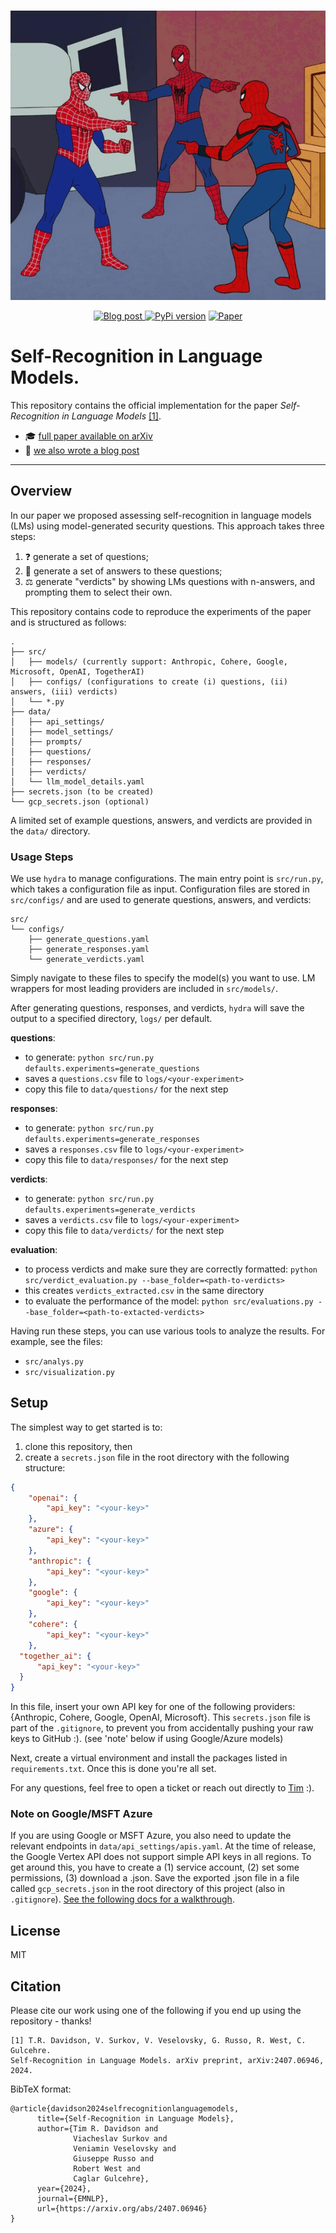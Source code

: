 <p align="center">
      <br/>
            <img src="assets/spiderman-meme.jpg" alt="image" width="600" height="auto">
      <br/>
<p>
<p align="center"> 


<p align="center">
    <a href="https://www.trdavidson.com/self-recognition">
    <img alt="Blog post" src="https://img.shields.io/badge/blog-online-green">
    </a>
    <a href="https://www.python.org/downloads/release/python-3110/"><img alt="PyPi version" src="https://img.shields.io/badge/python-3.11-blue.svg"></a>
    <a href="https://arxiv.org/abs/2407.06946">
    <img alt="Paper" src="https://img.shields.io/badge/arXiv-arXiv:2407.06946-b31b1b.svg">
    </a>
</p>

# Self-Recognition in Language Models.

This repository contains the official implementation for the paper 
_Self-Recognition in Language Models_ [[1]](#citation).
- 🎓 [full paper available on arXiv](https://arxiv.org/abs/2407.06946)
- 📝 [we also wrote a blog post](https://www.trdavidson.com/self-recognition)

---

## Overview
In our paper we proposed assessing self-recognition in language models (LMs) using model-generated security questions.
This approach takes three steps:
1. ❓ generate a set of questions;
2. 💬 generate a set of answers to these questions;
3. ⚖️ generate "verdicts" by showing LMs questions with n-answers, and prompting them to select their own.

This repository contains code to reproduce the experiments of the paper and is structured as follows:
```
.
├── src/
│   ├── models/ (currently support: Anthropic, Cohere, Google, Microsoft, OpenAI, TogetherAI)
│   ├── configs/ (configurations to create (i) questions, (ii) answers, (iii) verdicts)
│   └── *.py
├── data/
│   ├── api_settings/
│   ├── model_settings/
│   ├── prompts/
│   ├── questions/
│   ├── responses/
│   ├── verdicts/
│   └── llm_model_details.yaml
├── secrets.json (to be created)
└── gcp_secrets.json (optional)
```
A limited set of example questions, answers, and verdicts are provided in the `data/` directory.

### Usage Steps
We use `hydra` to manage configurations. 
The main entry point is `src/run.py`, which takes a configuration file as input.
Configuration files are stored in `src/configs/` and are used to generate questions, answers, and verdicts:
```
src/
└── configs/
    ├── generate_questions.yaml
    ├── generate_responses.yaml
    └── generate_verdicts.yaml
```
Simply navigate to these files to specify the model(s) you want to use. LM wrappers for most leading
providers are included in `src/models/`.

After generating questions, responses, and verdicts, `hydra` will save the output to a specified directory, `logs/` per default.

**questions**: 
- to generate: `python src/run.py defaults.experiments=generate_questions`
- saves a `questions.csv` file to `logs/<your-experiment>`
- copy this file to `data/questions/` for the next step

**responses**:
- to generate: `python src/run.py defaults.experiments=generate_responses`
- saves a `responses.csv` file to `logs/<your-experiment>`
- copy this file to `data/responses/` for the next step

**verdicts**:
- to generate: `python src/run.py defaults.experiments=generate_verdicts`
- saves a `verdicts.csv` file to `logs/<your-experiment>`
- copy this file to `data/verdicts/` for the next step

**evaluation**:
- to process verdicts and make sure they are correctly formatted: `python src/verdict_evaluation.py --base_folder=<path-to-verdicts>`
- this creates `verdicts_extracted.csv` in the same directory
- to evaluate the performance of the model: `python src/evaluations.py --base_folder=<path-to-extacted-verdicts>`

Having run these steps, you can use various tools to analyze the results. For example, see the files:
- `src/analys.py`
- `src/visualization.py`



## Setup
The simplest way to get started is to:
1. clone this repository, then
2. create a `secrets.json` file in the root directory with the following structure:
```json
{
    "openai": {
        "api_key": "<your-key>"
    },
    "azure": {
        "api_key": "<your-key>"
    },
    "anthropic": {
        "api_key": "<your-key>"
    },
    "google": {
        "api_key": "<your-key>"
    },
    "cohere": {
        "api_key": "<your-key>"
    },
  "together_ai": {
      "api_key": "<your-key>"
  }
}
```
In this file, insert your own API key for one of the following providers: 
{Anthropic, Cohere, Google, OpenAI, Microsoft}. This `secrets.json` file is part of the `.gitignore`, to prevent you 
from accidentally pushing your raw keys to GitHub :). (see 'note' below if using Google/Azure models)

Next, create a virtual environment and install the packages listed in `requirements.txt`. Once this is done you're all 
set.

For any questions, feel free to open a ticket or reach out directly to [Tim](tim.davidson@epfl.ch) :).


### Note on Google/MSFT Azure
If you are using Google or MSFT Azure, you also need to update the relevant endpoints in 
`data/api_settings/apis.yaml`. At the time of release, the Google Vertex API does not support simple API keys in all 
regions. To get around this, you have to create a (1) service account, (2) set some permissions, (3) download a .json. 
Save the exported .json file in a file called `gcp_secrets.json` in the root directory of this project 
(also in `.gitignore`). 
[See the following docs for a walkthrough](https://cloud.google.com/iam/docs/service-accounts-create).

## License
MIT

## Citation
Please cite our work using one of the following if you end up using the repository - thanks!

```
[1] T.R. Davidson, V. Surkov, V. Veselovsky, G. Russo, R. West, C. Gulcehre. 
Self-Recognition in Language Models. arXiv preprint, arXiv:2407.06946, 2024.
```

BibTeX format:
```
@article{davidson2024selfrecognitionlanguagemodels,
      title={Self-Recognition in Language Models}, 
      author={Tim R. Davidson and 
              Viacheslav Surkov and 
              Veniamin Veselovsky and 
              Giuseppe Russo and 
              Robert West and 
              Caglar Gulcehre},
      year={2024},
      journal={EMNLP},
      url={https://arxiv.org/abs/2407.06946}
}
```
